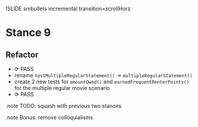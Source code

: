 !SLIDE smbullets incremental transition=scrollHorz

# Stance 9

## Refactor

* <span class="PASS">⟳ PASS</span>
* rename `testMultipleRegularStatement()` → `multipleRegularStatement()`
* create 2 new tests for `amountOwed()` and `earnedFrequentRenterPoints()` for the multiple regular movie scenario
* <span class="PASS">⟳ PASS</span>

.note TODO: squash with previous two stances

.note Bonus: remove colloquialisms
